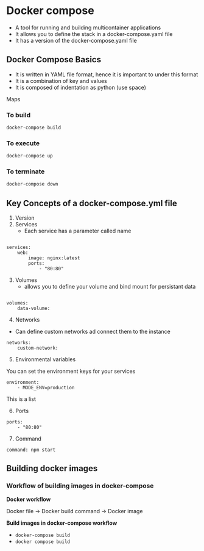 # Docker compose 

- A tool for running and building multicontainer applications
- It allows you to define the stack in a docker-compose.yaml file
- It has a version of the docker-compose.yaml file

## Docker Compose Basics
- It is written in YAML file format, hence it is important to under this format
- It is a combination of key and values
- It is composed of indentation as python (use space)

Maps

### To build 

```bash
docker-compose build
```
### To execute 

```bash
docker-compose up
```
### To terminate 

```bash
docker-compose down
```

## Key Concepts of a docker-compose.yml file

1. Version
2. Services
    - Each service has a parameter called name

```docker-compose

services:
    web:
        image: nginx:latest
        ports:
            - "80:80"

```
3. Volumes
    - allows you to define your volume and bind mount for persistant data

```docker-compose

volumes:
    data-volume:

```

4. Networks
- Can define custom networks ad connect them to the instance

```
networks:
    custom-network:

```

5. Environmental variables

You can set the environment keys for your services


```
environment:
    - MODE_ENV=production

```
This is a list

6. Ports

```
ports:
    - "80:80"
```

7. Command


```compose
command: npm start
```

## Building docker images

### Workflow of building images in docker-compose

__Docker workflow__

Docker file -> Docker build command -> Docker image

__Build images in docker-compose workflow__

- ``docker-compose build``
- ``docker compose build``